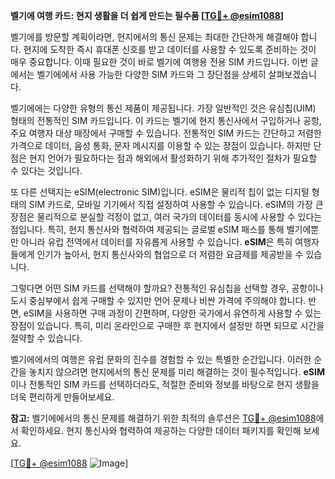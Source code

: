 **벨기에 여행 카드: 현지 생활을 더 쉽게 만드는 필수품 [[TG💪+ @esim1088](https://t.me/s/esim1088)]**

벨기에를 방문할 계획이라면, 현지에서의 통신 문제는 최대한 간단하게 해결해야 합니다. 현지에 도착한 즉시 휴대폰 신호를 받고 데이터를 사용할 수 있도록 준비하는 것이 매우 중요합니다. 이때 필요한 것이 바로 벨기에 여행용 전용 SIM 카드입니다. 이번 글에서는 벨기에에서 사용 가능한 다양한 SIM 카드와 그 장단점을 상세히 살펴보겠습니다.

벨기에에는 다양한 유형의 통신 제품이 제공됩니다. 가장 일반적인 것은 유심칩(UIM) 형태의 전통적인 SIM 카드입니다. 이 카드는 벨기에 현지 통신사에서 구입하거나 공항, 주요 여행자 대상 매장에서 구매할 수 있습니다. 전통적인 SIM 카드는 간단하고 저렴한 가격으로 데이터, 음성 통화, 문자 메시지를 이용할 수 있는 장점이 있습니다. 하지만 단점은 현지 언어가 필요하다는 점과 해외에서 활성화하기 위해 추가적인 절차가 필요할 수 있다는 것입니다.

또 다른 선택지는 eSIM(electronic SIM)입니다. eSIM은 물리적 칩이 없는 디지털 형태의 SIM 카드로, 모바일 기기에서 직접 설정하여 사용할 수 있습니다. eSIM의 가장 큰 장점은 물리적으로 분실할 걱정이 없고, 여러 국가의 데이터를 동시에 사용할 수 있다는 점입니다. 특히, 현지 통신사와 협력하여 제공되는 글로벌 eSIM 패스를 통해 벨기에뿐만 아니라 유럽 전역에서 데이터를 자유롭게 사용할 수 있습니다. **eSIM**은 특히 여행자들에게 인기가 높아서, 현지 통신사와의 협업으로 더 저렴한 요금제를 제공받을 수 있습니다.

그렇다면 어떤 SIM 카드를 선택해야 할까요? 전통적인 유심칩을 선택할 경우, 공항이나 도시 중심부에서 쉽게 구매할 수 있지만 언어 문제나 비싼 가격에 주의해야 합니다. 반면, eSIM을 사용하면 구매 과정이 간편하며, 다양한 국가에서 유연하게 사용할 수 있는 장점이 있습니다. 특히, 미리 온라인으로 구매한 후 현지에서 설정만 하면 되므로 시간을 절약할 수 있습니다.

벨기에에서의 여행은 유럽 문화의 진수를 경험할 수 있는 특별한 순간입니다. 이러한 순간을 놓치지 않으려면 현지에서의 통신 문제를 미리 해결하는 것이 필수적입니다. **eSIM**이나 전통적인 SIM 카드를 선택하더라도, 적절한 준비와 정보를 바탕으로 현지 생활을 더욱 편리하게 만들어보세요.

**참고:** 벨기에에서의 통신 문제를 해결하기 위한 최적의 솔루션은 [TG💪+ @esim1088](https://t.me/s/esim1088)에서 확인하세요. 현지 통신사와 협력하여 제공하는 다양한 데이터 패키지를 확인해 보세요.

[[TG💪+ @esim1088](https://t.me/s/esim1088) ![Image](https://i.postimg.cc/Y0z9fWf4/image.png)]